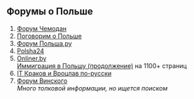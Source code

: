 ## Форумы о Польше

1. [Форум Чемодан](http://forum.chemodan.ua/index.php?s=3cab99b9dc8eab60429ab3cc38f93d43&showforum=21)  
2. [Поговорим о Польше](http://www.forum.opolshe.ru/)
3. [Форум Польша.ру](http://forum.polska.ru/)
4. [Polsha24](http://forum.polsha24.com/)
5. [Onliner.by](http://forum.onliner.by/viewforum.php?f=516)  
[Иммиграция в Польшу (продолжение)](http://forum.onliner.by/viewtopic.php?t=16306392) на 1100+ страниц
6. [IT Краков и Вроцлав по-русски](http://quattrolife.createaforum.com/)  
7. [Форум Винского](http://forum.awd.ru/)  
*Много толковой информации, но ищется поиском*
